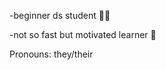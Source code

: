 -beginner ds student 👩‍🎓 

-not so fast but motivated learner 🌻 

Pronouns: they/their

<!---
wzzh01/wzzh01 is a ✨ special ✨ repository because its `README.md` (this file) appears on your GitHub profile.
You can click the Preview link to take a look at your changes.
--->
